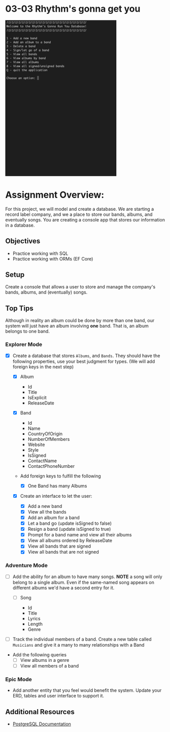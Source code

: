 # 03-03 Rhythm's gonna get you

<img src="demo.gif" width="350">

# Assignment Overview:

For this project, we will model and create a database. We are starting a record
label company, and we a place to store our bands, albums, and eventually songs.
You are creating a console app that stores our information in a database.

## Objectives

- Practice working with SQL
- Practice working with ORMs (EF Core)

## Setup

Create a console that allows a user to store and manage the company's bands,
albums, and (eventually) songs.

## Top Tips

Although in reality an album could be done by more than one band, our system
will just have an album involving **one** band. That is, an album belongs to one
band.

### Explorer Mode

- [x] Create a database that stores `Albums`, and `Bands`. They should have the following properties, use your best judgment for types. (We will add foreign keys in the next step)

  - [x] Album
    - Id
    - Title
    - IsExplicit
    - ReleaseDate
  - [x] Band

    - Id
    - Name
    - CountryOfOrigin
    - NumberOfMembers
    - Website
    - Style
    - IsSigned
    - ContactName
    - ContactPhoneNumber

  - Add foreign keys to fulfill the following

    - [x] One Band has many Albums

  - [x] Create an interface to let the user:

    - [x] Add a new band
    - [x] View all the bands
    - [x] Add an album for a band
    - [x] Let a band go (update isSigned to false)
    - [x] Resign a band (update isSigned to true)
    - [x] Prompt for a band name and view all their albums
    - [x] View all albums ordered by ReleaseDate
    - [x] View all bands that are signed
    - [x] View all bands that are not signed

### Adventure Mode

- [ ] Add the ability for an album to have many songs. **NOTE** a song will only belong to a single album. Even if the same-named song appears on different albums we'd have a second entry for it.

  - [ ] Song

    - Id
    - Title
    - Lyrics
    - Length
    - Genre

- [ ] Track the individual members of a band. Create a new table called
      `Musicians` and give it a many to many relationships with a Band
- Add the following queries
  - [ ] View albums in a genre
  - [ ] View all members of a band

### Epic Mode

- Add another entity that you feel would benefit the system. Update your ERD,
  tables and user interface to support it.

## Additional Resources

- [PostgreSQL Documentation](https://www.postgresql.org/docs/)
